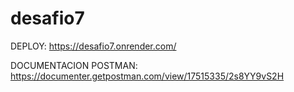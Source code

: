 # desafio7


DEPLOY: https://desafio7.onrender.com/

DOCUMENTACION POSTMAN: https://documenter.getpostman.com/view/17515335/2s8YY9vS2H
